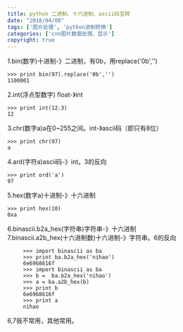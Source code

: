 ```yaml
---
title: python 二进制、十六进制、ascii码互转
date: "2018/04/08"
tags: ['图片处理', 'python进制转换']
categories: ['cnn图片数据处理、显示']
copyright: true
---
```

1.bin(数字)十进制-》二进制，有0b，用replace('0b','')

  

    
    
    >>> print bin(97).replace('0b','')
    1100001

  
  
2.int(浮点型数字) float-》int  

    
    
    >>> print int(12.3)
    12

  
  
3.chr(数字a)a在0~255之间。int-》ascii码（即只有8位）  

    >>> print chr(97)
    a
  
4.ard(字符a)ascii码-》int。3的反向  

    >>> print ord('a')
    97
  
5.hex(数字a)十进制-》十六进制  

    >>> print hex(10)
    0xa
  
6.binascii.b2a_hex(字符串)字符串-》十六进制  
7.binascii.a2b_hex(十六进制数)十六进制-》字符串。6的反向  

         >>> import binascii as ba
         >>> print ba.b2a_hex('nihao')
         6e6968616f
         >>> import binascii as ba
         >>> b =  ba.b2a_hex('nihao')
         >>> a = ba.a2b_hex(b)
         >>> print b
         6e6968616f
         >>> print a
         nihao
  
6,7我不常用，其他常用。  

